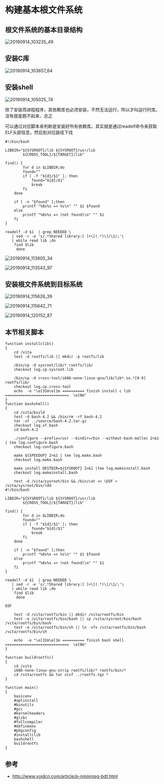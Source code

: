 # 构建基本根文件系统

## 根文件系统的基本目录结构

![20190914_103235_49](image/20190914_103235_49.png)

## 安装C库

![20190914_103657_64](image/20190914_103657_64.png)


## 安装shell

![20190914_105025_74](image/20190914_105025_74.png)

除了安装而进程程序，其依赖库也必须安装，不然无法运行，所以才叫运行时库。没有就是跑不起来，总之

可以通过对应脚本来判断是安装好所有依赖库。其实就是通过readelf命令来获取ELF头部信息，然后到对应路径下找

```
#!/bin/bash

LIBDIR="${SYSROOT}/lib ${SYSROOT}/usr/lib
        ${CROSS_TOOL}/${TARGET}/lib"

find() {
        for d in $LIBDIR;do
		found=""
		if [ -f "${d}/$1" ]; then
		    found="${d}/$1"
		    break
		fi
	done

	if [ -n "$found" ];then
		printf "%8s%s => %s\n" "" $1 $found
	else
		printf "%8s%s => (not found)\n" "" $1
	fi
}

readelf -d $1  | grep NEEDED \
   | sed -r -e 's/.*Shared library:[ ]+\[(.*)\]/\1/;'\
   | while read lib ;do
	find $lib
     done

```

![20190914_113605_34](image/20190914_113605_34.png)

![20190914_113543_97](image/20190914_113543_97.png)

## 安装根文件系统到目标系统

![20190914_115626_39](image/20190914_115626_39.png)

![20190914_115642_71](image/20190914_115642_71.png)

![20190914_120152_87](image/20190914_120152_87.png)


## 本节相关脚本


```
function installclib()
{
	cd /vita
	test -d rootfs/lib || mkdir -p rootfs/lib

	/bin/cp -d sysroot/lib/* rootfs/lib/
	checkout log.cp.sysroot.lib

	/bin/cp -d cross-tool/i686-none-linux-gnu/lib/lib*.so.*[0-9] rootfs/lib/
	checkout log.cp.cross-tool
	echo  -e "\e[32m\e[1m ========== finish install c lib =============================  \e[0m"
}
function bashshell()
{
	cd /vita/build
	test -d bash-4.2 && /bin/rm -rf bash-4.2
	tar -xf ../source/bash-4.2.tar.gz
	checkout log.xf.bash
	cd bash-4.2

	./configure --prefix=/usr --bindir=/bin --without-bash-malloc 2>&1 | tee log.configure.bash
	checkout log.configure.bash

	make ${SPEEDUP} 2>&1 | tee log.make.bash
	checkout log.make.bash

	make install DESTDIR=${SYSROOT} 2>&1 |tee log.makeinstall.bash
	checkout log.makeinstall.bash

	test -d /vita/sysroot/bin && /bin/cat << \EOF > /vita/sysroot/bin/ldd
#!/bin/bash

LIBDIR="${SYSROOT}/lib ${SYSROOT}/usr/lib
        ${CROSS_TOOL}/${TARGET}/lib"

find() {
        for d in $LIBDIR;do
		found=""
		if [ -f "${d}/$1" ]; then
		    found="${d}/$1"
		    break
		fi
	done

	if [ -n "$found" ];then
		printf "%8s%s => %s\n" "" $1 $found
	else
		printf "%8s%s => (not found)\n" "" $1
	fi
}

readelf -d $1  | grep NEEDED \
   | sed -r -e 's/.*Shared library:[ ]+\[(.*)\]/\1/;'\
   | while read lib ;do
	find $lib
     done

EOF

	test -d /vita/rootfs/bin || mkdir /vita/rootfs/bin
	test -e /vita/rootfs/bin/bash || cp /vita/sysroot/bin/bash /vita/rootfs/bin/bash
	test -e /vita/rootfs/bin/sh || ln -sfv /vita/rootfs/bin/bash /vita/rootfs/bin/sh

	echo  -e "\e[32m\e[1m ========== finish bash shell =============================  \e[0m"
}

function buildrootfs()
{
	cd /vita
	i686-none-linux-gnu-strip rootfs/lib/* rootfs/bin/*
	cd /vita/rootfs && tar zcvf ../rootfs.tgz *
}

function main()
{
	basicenv
	#aptinstall
	#binutils
	#gcc
	#kernelheaders
	#glibc
	#fullcompiler
	#defineenv
	#pkgconfig
	#installclib
	bashshell
	buildrootfs
}

```

## 参考

* <http://www.voidcn.com/article/p-nmoirqsg-bdt.html>
